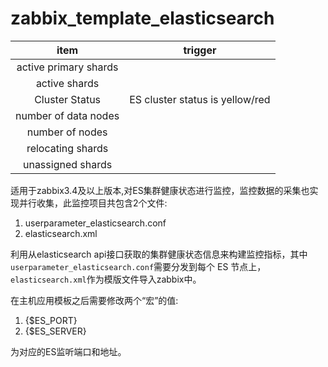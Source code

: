 # zabbix_template_elasticsearch

| item                  | trigger                      |
| :-------------------: | :--------------------------: |
| active primary shards |                              |
| active shards         |                              |
| Cluster Status        | ES cluster status is yellow/red |
| number of data nodes  |                              |
| number of nodes       |                              |
| relocating shards     |                              |
| unassigned shards     |

适用于zabbix3.4及以上版本,对ES集群健康状态进行监控，监控数据的采集也实现并行收集，此监控项目共包含2个文件:

1. userparameter_elasticsearch.conf
2. elasticsearch.xml

利用从elasticsearch api接口获取的集群健康状态信息来构建监控指标，其中`userparameter_elasticsearch.conf`需要分发到每个 ES 节点上，`elasticsearch.xml`作为模版文件导入zabbix中。

在主机应用模板之后需要修改两个“宏”的值:

1. {$ES_PORT}
2. {$ES_SERVER}

为对应的ES监听端口和地址。
